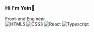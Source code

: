 ### Hi I'm Yein👋
Front-end Engineer
<br>
![HTML5](https://img.shields.io/badge/-HTML5-green?style=for-the-badge&logo=html5)
![CSS3](https://img.shields.io/badge/-CSS3-orange?style=for-the-badge&logo=css3)
![React](https://img.shields.io/badge/-React-blue?style=for-the-badge&logo=react)
![Typescript](https://img.shields.io/badge/-Typescript-yello?style=for-the-badge&logo=typescript)

<!--
**ohyein00/ohyein00** is a ✨ _special_ ✨ repository because its `README.md` (this file) appears on your GitHub profile.

Here are some ideas to get you started:

- 🔭 I’m currently working on ...
- 🌱 I’m currently learning ...
- 👯 I’m looking to collaborate on ...
- 🤔 I’m looking for help with ...
- 💬 Ask me about ...
- 📫 How to reach me: ...
- 😄 Pronouns: ...
- ⚡ Fun fact: ...
-->
